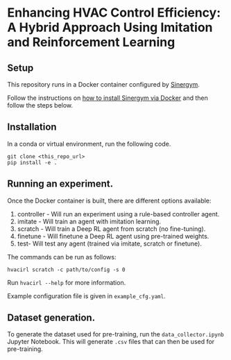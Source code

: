 # Enhancing HVAC Control Efficiency: A Hybrid Approach Using Imitation and Reinforcement Learning

## Setup
This repository runs in a Docker container configured by [Sinergym](https://ugr-sail.github.io/sinergym/compilation/v3.1.0/index.html).

Follow the instructions on [how to install Sinergym via Docker](https://ugr-sail.github.io/sinergym/compilation/v3.1.0/pages/installation.html#docker-container) and then follow the steps below.


## Installation

In a conda or virtual environment, run the following code.

```
git clone <this_repo_url>
pip install -e .
```

## Running an experiment.
Once the Docker container is built, there are different options available:
1. controller - Will run an experiment using a rule-based controller agent.
2. imitate - Will train an agent with imitation learning.
3. scratch - Will train a Deep RL agent from scratch (no fine-tuning).
4. finetune - Will finetune a Deep RL agent using pre-trained weights.
5. test- Will test any agent (trained via imitate, scratch or finetune).

The commands can be run as follows:
```
hvacirl scratch -c path/to/config -s 0
```

Run `hvacirl --help` for more information.

Example configuration file is given in `example_cfg.yaml`.

## Dataset generation.

To generate the dataset used for pre-training, run the `data_collector.ipynb` Jupyter Notebook. This will generate `.csv` files that can then be used for pre-training.
